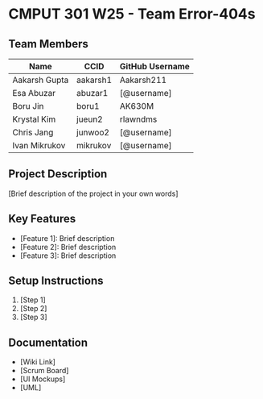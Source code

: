 # CMPUT 301 W25 - Team Error-404s

## Team Members

| Name          | CCID     | GitHub Username |
| -----------   | ------   | --------------- |
| Aakarsh Gupta | aakarsh1 | Aakarsh211      |
| Esa Abuzar    | abuzar1  | [@username]     |
| Boru Jin      | boru1    | AK630M          |
| Krystal Kim   | jueun2   | rlawndms        |
| Chris Jang    | junwoo2  | [@username]     |
| Ivan Mikrukov | mikrukov | [@username]     |

## Project Description

[Brief description of the project in your own words]

## Key Features

- [Feature 1]: Brief description
- [Feature 2]: Brief description
- [Feature 3]: Brief description

## Setup Instructions

1. [Step 1]
2. [Step 2]
3. [Step 3]

## Documentation

- [Wiki Link]
- [Scrum Board]
- [UI Mockups]
- [UML]
